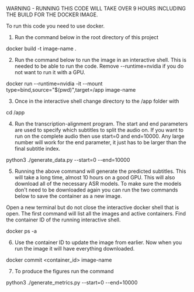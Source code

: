 WARNING - RUNNING THIS CODE WILL TAKE OVER 9 HOURS INCLUDING THE 
BUILD FOR THE DOCKER IMAGE.

To run this code you need to use docker.

1. Run the command below in the root directory of this project

docker build -t image-name .

2. Run the command below to run the image in an interactive shell. This is needed
to be able to run the code. Remove --runtime=nvidia if you do not want to run it with
a GPU.

docker run --runtime=nvidia -it --mount type=bind,source="$(pwd)",target=/app image-name

3. Once in the interactive shell change directory to the /app folder with

cd /app

4. Run the transcription-alignment program. The start and end parameters are used to specify
which subtitles to split the audio on. If you want to run on the complete audio then use 
start=0 and end=10000. Any large number will work for the end parameter, it just has to be larger
than the final subtitle index.

python3 ./generate_data.py --start=0 --end=10000

5. Running the above command will generate the predicted subtitles. This will take a long time,
almost 10 hours on a good GPU. This will also download all of the necessary ASR models. To make sure
the models don't need to be downloaded again you can run the two commands below to save the container
as a new image.

Open a new terminal but do not close the interactive docker shell that is open. The first command will 
list all the images and active containers. Find the container ID of the running interactive shell.

docker ps -a

6. Use the container ID to update the image from earlier. Now when you run the image it will have 
everything downloaded.

docker commit <container_id> image-name

7. To produce the figures run the command

python3 ./generate_metrics.py --start=0 --end=10000
